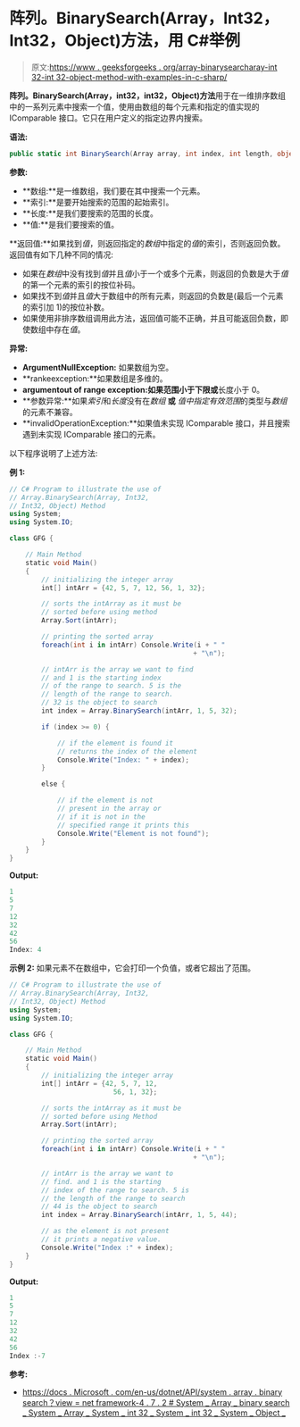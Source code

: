 # 阵列。BinarySearch(Array，Int32，Int32，Object)方法，用 C#举例

> 原文:[https://www . geeksforgeeks . org/array-binarysearcharay-int 32-int 32-object-method-with-examples-in-c-sharp/](https://www.geeksforgeeks.org/array-binarysearcharray-int32-int32-object-method-with-examples-in-c-sharp/)

**阵列。BinarySearch(Array，int32，int32，Object)方法**用于在一维排序数组中的一系列元素中搜索一个值，使用由数组的每个元素和指定的值实现的 IComparable 接口。它只在用户定义的指定边界内搜索。

**语法:**

```cs
public static int BinarySearch(Array array, int index, int length, object value);

```

**参数:**

*   **数组:**是一维数组，我们要在其中搜索一个元素。
*   **索引:**是要开始搜索的范围的起始索引。
*   **长度:**是我们要搜索的范围的长度。
*   **值:**是我们要搜索的值。

**返回值:**如果找到*值*，则返回指定的*数组*中指定的*值*的索引，否则返回负数。返回值有如下几种不同的情况:

*   如果在*数组*中没有找到*值*并且*值*小于一个或多个元素，则返回的负数是大于*值*的第一个元素的索引的按位补码。
*   如果找不到*值*并且*值*大于数组中的所有元素，则返回的负数是(最后一个元素的索引加 1)的按位补数。
*   如果使用非排序数组调用此方法，返回值可能不正确，并且可能返回负数，即使数组中存在*值*。

**异常:**

*   **ArgumentNullException:** 如果数组为空。
*   **rankeexception:**如果数组是多维的。
*   **argumentout of range exception:**如果范围小于下限**或**长度小于 0。
*   **参数异常:**如果*索引*和*长度*没有在*数组* **或** *值中指定有效范围*的类型与*数组*的元素不兼容。
*   **invalidOperationException:**如果值未实现 IComparable 接口，并且搜索遇到未实现 IComparable 接口的元素。

以下程序说明了上述方法:

**例 1:**

```cs
// C# Program to illustrate the use of 
// Array.BinarySearch(Array, Int32, 
// Int32, Object) Method
using System;
using System.IO;

class GFG {

    // Main Method
    static void Main()
    {
        // initializing the integer array
        int[] intArr = {42, 5, 7, 12, 56, 1, 32};

        // sorts the intArray as it must be 
        // sorted before using method
        Array.Sort(intArr);

        // printing the sorted array
        foreach(int i in intArr) Console.Write(i + " "
                                              + "\n");

        // intArr is the array we want to find
        // and 1 is the starting index
        // of the range to search. 5 is the 
        // length of the range to search.
        // 32 is the object to search
        int index = Array.BinarySearch(intArr, 1, 5, 32);

        if (index >= 0) {

            // if the element is found it 
            // returns the index of the element
            Console.Write("Index: " + index);
        }

        else {

            // if the element is not
            // present in the array or
            // if it is not in the 
            // specified range it prints this
            Console.Write("Element is not found");
        }
    }
}
```

**Output:**

```cs
1 
5 
7 
12 
32 
42 
56 
Index: 4

```

**示例 2:** 如果元素不在数组中，它会打印一个负值，或者它超出了范围。

```cs
// C# Program to illustrate the use of 
// Array.BinarySearch(Array, Int32, 
// Int32, Object) Method
using System;
using System.IO;

class GFG {

    // Main Method
    static void Main()
    {
        // initializing the integer array
        int[] intArr = {42, 5, 7, 12,
                          56, 1, 32};

        // sorts the intArray as it must be 
        // sorted before using Method
        Array.Sort(intArr);

        // printing the sorted array
        foreach(int i in intArr) Console.Write(i + " "
                                              + "\n");

        // intArr is the array we want to
        // find. and 1 is the starting
        // index of the range to search. 5 is 
        // the length of the range to search
        // 44 is the object to search
        int index = Array.BinarySearch(intArr, 1, 5, 44);

        // as the element is not present
        // it prints a negative value.
        Console.Write("Index :" + index);
    }
}
```

**Output:**

```cs
1 
5 
7 
12 
32 
42 
56 
Index :-7

```

**参考:**

*   [https://docs . Microsoft . com/en-us/dotnet/API/system . array . binary search？view = net framework-4 . 7 . 2 # System _ Array _ binary search _ System _ Array _ System _ int 32 _ System _ int 32 _ System _ Object _](https://docs.microsoft.com/en-us/dotnet/api/system.array.binarysearch?view=netframework-4.7.2#System_Array_BinarySearch_System_Array_System_Int32_System_Int32_System_Object_)